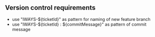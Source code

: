 ## Version control requirements
 - use "IWAYS-${ticketId}" as pattern for naming of new feature branch
 - use "IWAYS-${ticketId} : ${commitMessage}" as pattern of commit message
